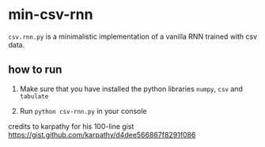 # min-csv-rnn
``csv.rnn.py`` is a minimalistic implementation of a vanilla RNN trained with csv data. 

## how to run
1. Make sure that you have installed the python libraries ``numpy``, ``csv`` and ``tabulate``

2. Run ``python csv-rnn.py`` in your console

credits to karpathy for his 100-line gist https://gist.github.com/karpathy/d4dee566867f8291f086
